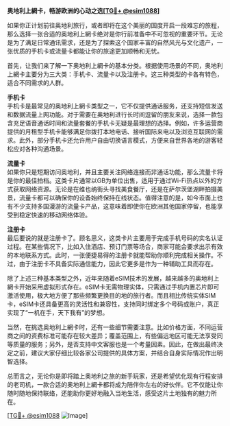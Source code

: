 **奥地利上網卡，畅游欧洲的心动之选[[TG💪+ @esim1088](https://t.me/s/esim1088)]**

如果你正计划前往奥地利旅行，或者即将在这个美丽的国度开启一段难忘的旅程，那么选择一张合适的奥地利上網卡绝对是你行前准备中不可忽视的重要环节。无论是为了满足日常通讯需求，还是为了探索这个国家丰富的自然风光与文化遗产，一张优质的手机卡或流量卡都能让你的旅途更加顺畅和无忧。

首先，让我们来了解一下奥地利上網卡的基本分类。根据使用场景的不同，奥地利上網卡主要分为三大类：手机卡、流量卡以及注册卡。这三种类型的卡各有特色，适合不同需求的人群。

**手机卡**  
手机卡是最常见的奥地利上網卡类型之一，它不仅提供通话服务，还支持短信发送和数据流量上网功能。对于需要在奥地利进行长时间逗留的朋友来说，选择一款包含充足语音通话时间和流量套餐的手机卡无疑是最理想的选择。例如，许多运营商提供的月租型手机卡能够满足你拨打本地电话、接听国际来电以及浏览互联网的需求。此外，部分手机卡还允许用户自由切换语言模式，方便来自世界各地的游客轻松应对各种沟通场景。

**流量卡**  
如果你只是短期访问奥地利，并且主要关注网络连接而非通话功能，那么流量卡将是你的最佳拍档。这类卡片通常以GB为单位出售，适用于通过Wi-Fi热点以外的方式获取网络资源。无论是在维也纳街头寻找美食餐厅，还是在萨尔茨堡湖畔拍摄美景，流量卡都可以确保你的设备始终保持在线状态。值得注意的是，如今市面上也有不少支持多国漫游的流量卡产品，这意味着即使你在欧洲其他国家停留，也能享受到稳定快速的移动网络体验。

**注册卡**  
最后要说的就是注册卡了。顾名思义，这类卡片主要用于完成手机号码的实名认证过程。在某些情况下，比如入住酒店、预订门票等场合，商家可能会要求出示有效的本地联系方式。此时，一张便捷易得的注册卡就能帮助你顺利完成相关操作。不过，由于注册卡不具备实际通信能力，因此它更多是作为一种辅助工具而存在。

除了上述三种基本类型之外，近年来随着eSIM技术的发展，越来越多的奥地利上網卡开始采用虚拟形式存在。eSIM卡无需物理实体，只需通过手机内置芯片即可激活使用，极大地方便了那些频繁更换目的地的旅行者。而且相比传统实体SIM卡，eSIM卡还具备更高的灵活性和兼容性，支持同时绑定多个号码或账户，真正实现了“一机在手，天下我有”的梦想。

当然，在挑选奥地利上網卡时，还有一些细节需要注意。比如价格方面，不同运营商之间的资费标准可能存在较大差异；覆盖范围上，有些偏远地区可能无法享受同等质量的服务；另外，是否支持中文客服也是一个考量因素。因此，在做出最终决定之前，建议大家仔细比较各家公司提供的具体方案，并结合自身实际情况作出明智选择。

总而言之，无论你是即将踏上奥地利之旅的新手玩家，还是希望优化现有行程安排的老司机，一款合适的奥地利上網卡都将成为陪伴你左右的好伙伴。它不仅能让你随时随地保持联络，还能助你更好地融入当地生活，感受这片土地独有的魅力所在。

[[TG💪+ @esim1088](https://t.me/s/esim1088) ![Image](https://i.postimg.cc/4NQfJmqS/Snipaste-2025-05-13-00-14-12.png)]